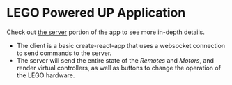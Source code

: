 # LEGO Powered UP Application

Check out [the server](https://github.com/Nickzster/lego-poweredup-app-server) portion of the app to see more in-depth details.

- The client is a basic create-react-app that uses a websocket connection to send commands to the server.
- The server will send the entire state of the _Remotes_ and _Motors_, and render virtual controllers, as well as buttons to change the operation of the LEGO hardware.

